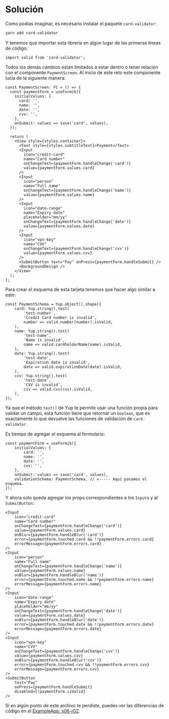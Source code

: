 # Solución

Como podías imaginar, es necesario instalar el paquete `card-validator`:

```bash
yarn add card-validator
```

Y tenemos que importar esta librería en algún lugar de las primeras líneas de código:

```tsx
import valid from 'card-validator';
```

Todos los demás cambios están limitados a estar dentro o tener relación con el componente `PaymentScreen`. Al inicio de este reto este componente lucía de la siguiente manera:

```tsx
const PaymentScreen: FC = () => {
  const paymentForm = useFormik({
    initialValues: {
      card: '',
      name: '',
      date: '',
      cvv: '',
    },
    onSubmit: values => save('card', values),
  });

  return (
    <View style={styles.container}>
      <Text style={styles.subtitleText}>Payment</Text>
      <Input
        icon="credit-card"
        name="Card number"
        onChangeText={paymentForm.handleChange('card')}
        value={paymentForm.values.card}
      />
      <Input
        icon="person"
        name="Full name"
        onChangeText={paymentForm.handleChange('name')}
        value={paymentForm.values.name}
      />
      <Input
        icon="date-range"
        name="Expiry date"
        placeholder="mm/yy"
        onChangeText={paymentForm.handleChange('date')}
        value={paymentForm.values.date}
      />
      <Input
        icon="vpn-key"
        name="CVV"
        onChangeText={paymentForm.handleChange('cvv')}
        value={paymentForm.values.cvv}
      />
      <SubmitButton text="Pay" onPress={paymentForm.handleSubmit} />
      <BackgroundDesign />
    </View>
  );
};
```

Para crear el esquema de esta tarjeta tenemos que hacer algo similar a esto:

```tsx
const PaymentSchema = Yup.object().shape({
    card: Yup.string().test(
        'test-number',
        'Credit Card number is invalid',
        number => valid.number(number).isValid,
    ),
    name: Yup.string().test(
        'test-name',
        'Name is invalid',
        name => valid.cardholderName(name).isValid,
    ),
    date: Yup.string().test(
        'test-date',
        'Expiration date is invalid',
        date => valid.expirationDate(date).isValid,
    ),
    cvv: Yup.string().test(
        'test-date',
        'CVV is invalid',
        cvv => valid.cvv(cvv).isValid,
    ),
});
```

Ya que el método `test()` de Yup te permite usar una función propia para validar un campo, esta función tiene que retornar un `boolean`, que es exactamente lo que devuelve las funciones de validación de `card-validator`.

Es tiempo de agregar el esquema al formulario:

```tsx
const paymentForm = useFormik({
    initialValues: {
        card: '',
        name: '',
        date: '',
        cvv: '',
    },
    onSubmit: values => save('card', values),
    validationSchema: PaymentSchema, // <----- Aquí pasamos el esquema.
});
```

Y ahora solo queda agregar los props correspondientes a los `Input`s y al `SubmitButton`:

```tsx
<Input
    icon="credit-card"
    name="Card number"
    onChangeText={paymentForm.handleChange('card')}
    value={paymentForm.values.card}
    onBlur={paymentForm.handleBlur('card')}
    error={paymentForm.touched.card && !!paymentForm.errors.card}
    errorMessage={paymentForm.errors.card}
/>
<Input
    icon="person"
    name="Full name"
    onChangeText={paymentForm.handleChange('name')}
    value={paymentForm.values.name}
    onBlur={paymentForm.handleBlur('name')}
    error={paymentForm.touched.name && !!paymentForm.errors.name}
    errorMessage={paymentForm.errors.name}
/>
<Input
    icon="date-range"
    name="Expiry date"
    placeholder="mm/yy"
    onChangeText={paymentForm.handleChange('date')}
    value={paymentForm.values.date}
    onBlur={paymentForm.handleBlur('date')}
    error={paymentForm.touched.date && !!paymentForm.errors.date}
    errorMessage={paymentForm.errors.date}
/>
<Input
    icon="vpn-key"
    name="CVV"
    onChangeText={paymentForm.handleChange('cvv')}
    value={paymentForm.values.cvv}
    onBlur={paymentForm.handleBlur('cvv')}
    error={paymentForm.touched.cvv && !!paymentForm.errors.cvv}
    errorMessage={paymentForm.errors.cvv}
/>
<SubmitButton
    text="Pay"
    onPress={paymentForm.handleSubmit}
    disabled={!paymentForm.isValid}
/>
```

Si en algún punto de este archivo te perdiste, puedes ver las diferencias de código en el [ExampleApp: s06-r02](https://github.com/SantiagoSiordia/ExampleApp/commit/e4025b880f81ca620f4b304de8c08c006f9e4db5).

